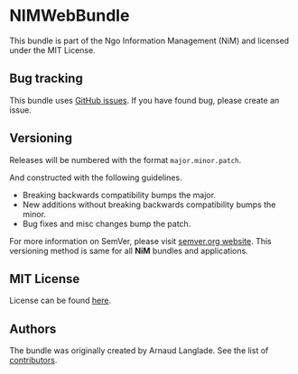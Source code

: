 NIMWebBundle
==============

This bundle is part of the Ngo Information Management (NiM) and licensed under the MIT License.

Bug tracking
------------

This bundle uses [GitHub issues](https://github.com/NgoInformationManagement/FormBundle/issues).
If you have found bug, please create an issue.

Versioning
----------

Releases will be numbered with the format `major.minor.patch`.

And constructed with the following guidelines.

* Breaking backwards compatibility bumps the major.
* New additions without breaking backwards compatibility bumps the minor.
* Bug fixes and misc changes bump the patch.

For more information on SemVer, please visit [semver.org website](http://semver.org/).
This versioning method is same for all **NiM** bundles and applications.

MIT License
-----------

License can be found [here](https://github.com/NgoInformationManagement/FormBundle/tree/master/Resources/meta/LICENSE).

Authors
-------

The bundle was originally created by Arnaud Langlade.
See the list of [contributors](https://github.com/NgoInformationManagement/FormBundle/contributors).